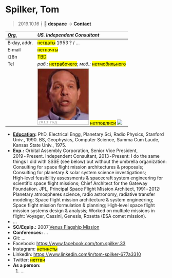 # Spilker, Tom
> 2019.10.16 ┊ **🚀 [despace](index.md)** → **[Contact](contact.md)**

|*[Org.](contact.md)*|*US. Independent Consultant*|
|:--|:--|
|B‑day, addr.| <mark>нетдаты</mark> 1953 ? / … |
|E‑mail| <mark>нетпочты</mark> |
|i18n| <mark>TBD</mark> |
|Tel| *раб.:* <mark>нетрабочего</mark>; *моб.:* <mark>нетмобильного</mark> |
|| [![](f/contact/s/spilker_001_photo_thumb.jpg)](f/contact/s/spilker_001_photo.jpg) <mark>нетподписи</mark> [![](f/contact//_001_sign_thumb.jpg)](f/contact//_001_sign.png) |

   - **[Education](edu.md):** PhD, Electrical Engg, Planetary Sci, Radio Physics, Stanford Univ., 1990. BS, Geophysics, Computer Science, Summa Cum Laude, Kansas State Univ., 1975.
   - **Exp.:** Orbital Assembly Corporation, Senior Vice President, 2019 ‑ Present. Independent Consultant, 2013 ‑ Present: I do the same things I did with SSSE (see below) but without the umbrella organization: Consulting for space flight mission architectures & proposals; Consulting for planetary & solar system science investigations; High‑level feasibility assessments & spacecraft system engineering for scientific space flight missions; Chief Architect for the Gateway Foundation. JPL, Principal Space Flight Mission Architect, 1991 ‑ 2012: Planetary atmospheres science, radio astronomy, radiative transfer modeling; Space flight mission architecture & system engineering; Space flight mission formulation & planning; High‑level space flight mission systems design & analysis; Worked on multiple missions in flight: Voyager, Cassini, Genesis, Rosetta (ESA comet mission).
   - …
   - **SC/Equip.:** 2007 [Venus Flagship Mission](venus_flagship_mission.md)
   - **Conferences:** …
   - Git: …
   - Facebook: <https://www.facebook.com/tom.spilker.33>
   - Instagram: <mark>нетинсты</mark>
   - LinkedIn: <https://www.linkedin.com/in/tom-spilker-677a3310>
   - Twitter: <mark>неттви</mark>
   - **As a person:**
      1. …
